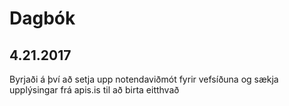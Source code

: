 # Dagbók

## 4.21.2017

Byrjaði á því að setja upp notendaviðmót fyrir vefsíðuna og sækja upplýsingar frá apis.is til að birta eitthvað
